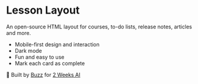 # Lesson Layout
An open-source HTML layout for courses, to-do lists, release notes, articles and more.

- Mobile-first design and interaction
- Dark mode
- Fun and easy to use
- Mark each card as complete

🚀 Built by [Buzz](https://buzzusborne.com/) for [2 Weeks AI](https://2weeks.ai)
